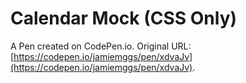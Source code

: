 # Calendar Mock (CSS Only)

A Pen created on CodePen.io. Original URL: [https://codepen.io/jamiemggs/pen/xdvaJv](https://codepen.io/jamiemggs/pen/xdvaJv).


